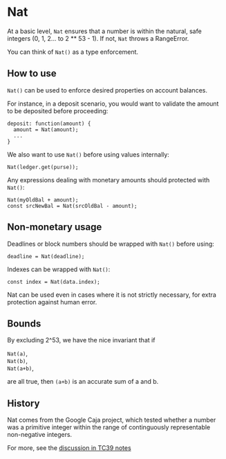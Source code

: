 # Nat

At a basic level, `Nat` ensures that a number is within the natural, safe integers (0, 1, 2... to 2 \*\* 53 - 1). If not, `Nat` throws a RangeError.

You can think of `Nat()` as a type enforcement.

## How to use

`Nat()` can be used to enforce desired properties on account balances.

For instance, in a deposit scenario, you would want to validate the amount to be deposited before proceeding:

```
deposit: function(amount) {
  amount = Nat(amount);
  ...
}
```

We also want to use `Nat()` before using values internally:

```
Nat(ledger.get(purse));
```

Any expressions dealing with monetary amounts should protected with `Nat()`:

```
Nat(myOldBal + amount);
const srcNewBal = Nat(srcOldBal - amount);
```

## Non-monetary usage

Deadlines or block numbers should be wrapped with `Nat()` before using:

```
deadline = Nat(deadline);
```

Indexes can be wrapped with `Nat()`:

```
const index = Nat(data.index);
```

Nat can be used even in cases where it is not strictly necessary, for extra protection against human error.

## Bounds

By excluding 2^53, we have the nice invariant that if

`Nat(a)`,  
`Nat(b)`,  
`Nat(a+b)`,

are all true, then `(a+b)` is an accurate sum of a and b.

## History

Nat comes from the Google Caja project, which tested whether a number was a primitive integer within the range of continguously representable non-negative integers.

For more, see the [discussion in TC39 notes](https://github.com/rwaldron/tc39-notes/blob/master/es6/2013-07/july-25.md#59-semantics-and-bounds-of-numberisinteger-and-numbermax_integer)
